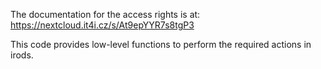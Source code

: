 The documentation for the access rights is at:
https://nextcloud.it4i.cz/s/At9epYYR7s8tgP3

This code provides low-level functions to perform the required actions in
irods.